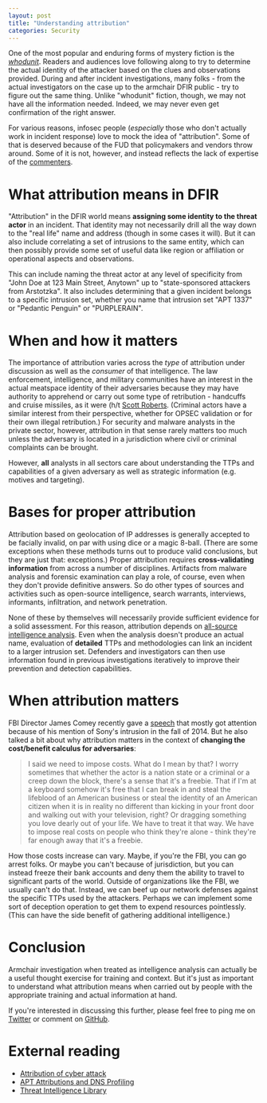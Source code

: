 ```yaml
---
layout: post
title: "Understanding attribution"
categories: Security
---
```


One of the most popular and enduring forms of mystery fiction is the [_whodunit_](http://en.wikipedia.org/wiki/Whodunit). Readers and audiences love following along to try to determine the actual identity of the attacker based on the clues and observations provided. During and after incident investigations, many folks - from the actual investigators on the case up to the armchair DFIR public - try to figure out the same thing. Unlike "whodunit" fiction, though, we may not have all the information needed. Indeed, we may never even get confirmation of the right answer.

For various reasons, infosec people (_especially_ those who don't actually work in incident response) love to mock the idea of "attribution". Some of that is deserved because of the FUD that policymakers and vendors throw around. Some of it is not, however, and instead reflects the lack of expertise of the [commenters](http://blog.norsecorp.com/2015/03/11/pseudo-threat-intelligence-all-i-want-you-to-know/).

# What attribution means in DFIR

"Attribution" in the DFIR world means **assigning some identity to the threat actor** in an incident. That identity may not necessarily drill all the way down to the "real life" name and address (though in some cases it will). But it can also include correlating a set of intrusions to the same entity, which can then possibly provide some set of useful data like region or affiliation or operational aspects and observations.

This can include naming the threat actor at any level of specificity from "John Doe at 123 Main Street, Anytown" up to "state-sponsored attackers from Arstotzka". It also includes determining that a given incident belongs to a specific intrusion set, whether you name that intrusion set "APT 1337" or "Pedantic Penguin" or "PURPLERAIN".

# When and how it matters

The importance of attribution varies across the _type_ of attribution under discussion as well as the _consumer_ of that intelligence. The law enforcement, intelligence, and military communities have an interest in the actual meatspace identity of their adversaries because they may have authority to apprehend or carry out some type of retribution - handcuffs and cruise missiles, as it were (h/t [Scott Roberts](http://sroberts.github.io). (Criminal actors have a similar interest from their perspective, whether for OPSEC validation or for their own illegal retribution.) For security and malware analysts in the private sector, however, attribution in that sense rarely matters too much unless the adversary is located in a jurisdiction where civil or criminal complaints can be brought.

However, **all** analysts in all sectors care about understanding the TTPs and capabilities of a given adversary as well as strategic information (e.g. motives and targeting).

# Bases for proper attribution

Attribution based on geolocation of IP addresses is generally accepted to be facially invalid, on par with using dice or a magic 8-ball. (There are some exceptions when these methods turns out to produce valid conclusions, but they are just that: exceptions.) Proper attribution requires **cross-validating information** from across a number of disciplines. Artifacts from malware analysis and forensic examination can play a role, of course, even when they don't provide definitive answers. So do other types of sources and activities such as open-source intelligence, search warrants, interviews, informants, infiltration, and network penetration.

None of these by themselves will necessarily provide sufficient evidence for a solid assessment. For this reason, attribution depends on [all-source intelligence analysis](http://www.globalsecurity.org/intell/library/policy/army/fm/2-0/chap5.htm). Even when the analysis doesn't produce an actual name, evaluation of **detailed** TTPs and methodologies can link an incident to a larger intrusion set. Defenders and investigators can then use information found in previous investigations iteratively to improve their prevention and detection capabilities.

# When attribution matters

FBI Director James Comey recently gave a [speech](http://www.fbi.gov/news/speeches/addressing-the-cyber-security-threat) that mostly got attention because of his mention of Sony's intrusion in the fall of 2014. But he also talked a bit about why attribution matters in the context of **changing the cost/benefit calculus for adversaries**:

> I said we need to impose costs. What do I mean by that? I worry sometimes that whether the actor is a nation state or a criminal or a creep down the block, there's a sense that it's a freebie. That if I'm at a keyboard somehow it's free that I can break in and steal the lifeblood of an American business or steal the identity of an American citizen when it is in reality no different than kicking in your front door and walking out with your television, right? Or dragging something you love dearly out of your life. We have to treat it that way. We have to impose real costs on people who think they're alone - think they're far enough away that it's a freebie.

How those costs increase can vary. Maybe, if you're the FBI, you can go arrest folks. Or maybe you can't because of jurisdiction, but you can instead freeze their bank accounts and deny them the ability to travel to significant parts of the world. Outside of organizations like the FBI, we usually can't do that. Instead, we can beef up our network defenses against the specific TTPs used by the attackers. Perhaps we can implement some sort of deception operation to get them to expend resources pointlessly. (This can have the side benefit of gathering additional intelligence.)

# Conclusion

Armchair investigation when treated as intelligence analysis can actually be a useful thought exercise for training and context. But it's just as important to understand what attribution means when carried out by people with the appropriate training and actual information at hand.

If you're interested in discussing this further, please feel free to ping me on [Twitter](https://twitter.com/kylemaxwell) or comment on [GitHub](https://github.com/krmaxwell/krmaxwell.github.io/issues/11).

# External reading

- [Attribution of cyber attack](http://www.simonganiere.ch/2014/12/28/attribution-of-cyber-attack/)
- [APT Attributions and DNS Profiling](http://espionageware.blogspot.com/2014/04/apt-attributions-and-dns-profiling.html)
- [Threat Intelligence Library](https://www.youtube.com/watch?v=kstOKWL_OEk)
